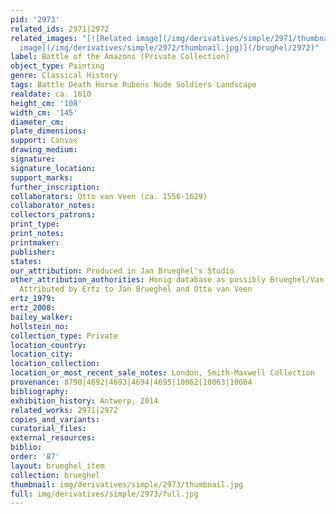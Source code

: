 ```yaml
---
pid: '2973'
related_ids: 2971|2972
related_images: "[![Related image](/img/derivatives/simple/2971/thumbnail.jpg)](/brughel/2971)|[![Related
  image](/img/derivatives/simple/2972/thumbnail.jpg)](/brughel/2972)"
label: Battle of the Amazons (Private Collection)
object_type: Painting
genre: Classical History
tags: Battle Death Horse Rubens Nude Soldiers Landscape
realdate: ca. 1610
height_cm: '108'
width_cm: '145'
diameter_cm: 
plate_dimensions: 
support: Canvas
drawing_medium: 
signature: 
signature_location: 
support_marks: 
further_inscription: 
collaborators: Otto van Veen (ca. 1556-1629)
collaborator_notes: 
collectors_patrons: 
print_type: 
print_notes: 
printmaker: 
publisher: 
states: 
our_attribution: Produced in Jan Brueghel's Studio
other_attribution_authorities: Honig database as possibly Brueghel/Van Veen studios,
  Attributed by Ertz to Jan Brueghel and Otto van Veen
ertz_1979: 
ertz_2008: 
bailey_walker: 
hollstein_no: 
collection_type: Private
location_country: 
location_city: 
location_collection: 
location_or_most_recent_sale_notes: London, Smith-Maxwell Collection
provenance: 8790|4692|4693|4694|4695|10062|10063|10064
bibliography: 
exhibition_history: Antwerp, 2014
related_works: 2971|2972
copies_and_variants: 
curatorial_files: 
external_resources: 
biblio: 
order: '87'
layout: brueghel_item
collection: brueghel
thumbnail: img/derivatives/simple/2973/thumbnail.jpg
full: img/derivatives/simple/2973/full.jpg
---
```

